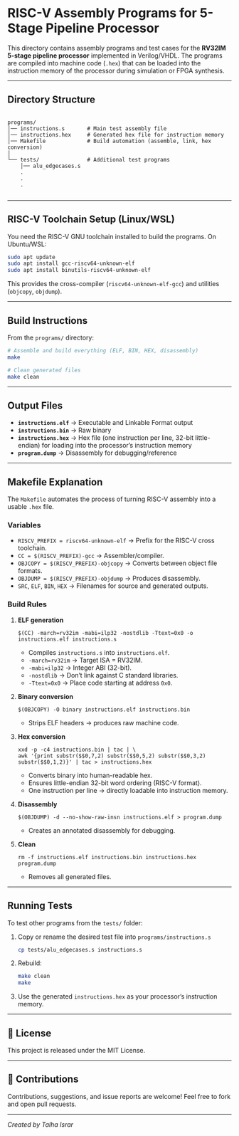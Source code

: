 # RISC-V Assembly Programs for 5-Stage Pipeline Processor

This directory contains assembly programs and test cases for the **RV32IM 5-stage pipeline processor** implemented in Verilog/VHDL. The programs are compiled into machine code (`.hex`) that can be loaded into the instruction memory of the processor during simulation or FPGA synthesis.

---

## Directory Structure

```

programs/
│── instructions.s       # Main test assembly file
│── instructions.hex     # Generated hex file for instruction memory
│── Makefile             # Build automation (assemble, link, hex conversion)
│
└── tests/               # Additional test programs
    │── alu_edgecases.s
    .
    .
    .


````

---

## RISC-V Toolchain Setup (Linux/WSL)

You need the RISC-V GNU toolchain installed to build the programs. On Ubuntu/WSL:

```bash
sudo apt update
sudo apt install gcc-riscv64-unknown-elf
sudo apt install binutils-riscv64-unknown-elf
````

This provides the cross-compiler (`riscv64-unknown-elf-gcc`) and utilities (`objcopy`, `objdump`).

---

## Build Instructions

From the `programs/` directory:

```bash
# Assemble and build everything (ELF, BIN, HEX, disassembly)
make

# Clean generated files
make clean
```

---

## Output Files

* **`instructions.elf`** → Executable and Linkable Format output
* **`instructions.bin`** → Raw binary
* **`instructions.hex`** → Hex file (one instruction per line, 32-bit little-endian) for loading into the processor’s instruction memory
* **`program.dump`** → Disassembly for debugging/reference

---

## Makefile Explanation

The `Makefile` automates the process of turning RISC-V assembly into a usable `.hex` file.

### Variables

* `RISCV_PREFIX = riscv64-unknown-elf` → Prefix for the RISC-V cross toolchain.
* `CC = $(RISCV_PREFIX)-gcc` → Assembler/compiler.
* `OBJCOPY = $(RISCV_PREFIX)-objcopy` → Converts between object file formats.
* `OBJDUMP = $(RISCV_PREFIX)-objdump` → Produces disassembly.
* `SRC`, `ELF`, `BIN`, `HEX` → Filenames for source and generated outputs.

### Build Rules

1. **ELF generation**

   ```make
   $(CC) -march=rv32im -mabi=ilp32 -nostdlib -Ttext=0x0 -o instructions.elf instructions.s
   ```

   * Compiles `instructions.s` into `instructions.elf`.
   * `-march=rv32im` → Target ISA = RV32IM.
   * `-mabi=ilp32` → Integer ABI (32-bit).
   * `-nostdlib` → Don’t link against C standard libraries.
   * `-Ttext=0x0` → Place code starting at address `0x0`.

2. **Binary conversion**

   ```make
   $(OBJCOPY) -O binary instructions.elf instructions.bin
   ```

   * Strips ELF headers → produces raw machine code.

3. **Hex conversion**

   ```make
   xxd -p -c4 instructions.bin | tac | \
   awk '{print substr($$0,7,2) substr($$0,5,2) substr($$0,3,2) substr($$0,1,2)}' | tac > instructions.hex
   ```

   * Converts binary into human-readable hex.
   * Ensures little-endian 32-bit word ordering (RISC-V format).
   * One instruction per line → directly loadable into instruction memory.

4. **Disassembly**

   ```make
   $(OBJDUMP) -d --no-show-raw-insn instructions.elf > program.dump
   ```

   * Creates an annotated disassembly for debugging.

5. **Clean**

   ```make
   rm -f instructions.elf instructions.bin instructions.hex program.dump
   ```

   * Removes all generated files.

---

## Running Tests

To test other programs from the `tests/` folder:

1. Copy or rename the desired test file into `programs/instructions.s`

   ```bash
   cp tests/alu_edgecases.s instructions.s
   ```
2. Rebuild:

   ```bash
   make clean
   make
   ```
3. Use the generated `instructions.hex` as your processor’s instruction memory.

---

## 📄 License

This project is released under the MIT License.

---

## 🤝 Contributions

Contributions, suggestions, and issue reports are welcome! Feel free to fork and open pull requests.

---

*Created by Talha Israr*  